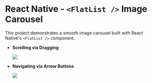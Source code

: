 # React Native - `<FlatList />` Image Carousel

This project demonstrates a smooth image carousel built with React Native's `<FlatList />` component.

- **Scrolling via Dragging**

  ![](https://www.dl.dropboxusercontent.com/s/z2rpeui6amn66f1/carousel-drag.gif)

- **Navigating via Arrow Buttons**

  ![](https://www.dl.dropboxusercontent.com/s/cziwa8eby76axe4/carousel-arrows.gif)
